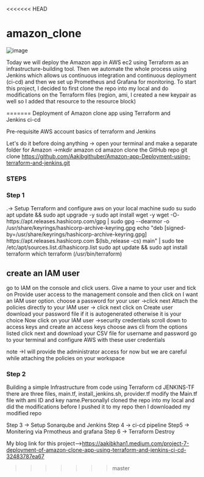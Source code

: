 <<<<<<< HEAD
<h1>amazon_clone</h1>

![image](https://github.com/user-attachments/assets/ae121445-b862-4c10-a109-81e1e6367603)

Today we will deploy the Amazon app in AWS ec2 using Terraform as an infrastructure-building tool. Then we automate the whole process using Jenkins which allows us continuous integration and continuous deployment (ci-cd) and then we set up Prometheus and Grafana for monitoring. To start this project, I decided to first clone the repo into my local and do modifications on the Terraform files (region, ami, I created a new keypair as well so I added that resource to the resource block)

=======
Deployment of Amazon clone app using Terraform and Jenkins ci-cd

Pre-requisite
AWS account
basics of terraform and Jenkins

Let's do it
before doing anything →
open your terminal and make a separate folder for Amazon →mkdir amazon
cd amazon
clone the GitHub repo
git clone https://github.com/Aakibgithuber/Amazon-app-Deployment-using-terraform-and-jenkins.git

<h3>STEPS</h3>
<h3>Step 1</h3>.→ Setup Terraform and configure aws on your local machine
  sudo su
  sudo apt update && sudo apt upgrade -y
  sudo apt install wget -y
  wget -O- https://apt.releases.hashicorp.com/gpg | sudo gpg --dearmor -o /usr/share/keyrings/hashicorp-archive-keyring.gpg
  echo "deb [signed-by=/usr/share/keyrings/hashicorp-archive-keyring.gpg] https://apt.releases.hashicorp.com $(lsb_release -cs) main" | sudo tee 
  /etc/apt/sources.list.d/hashicorp.list
  sudo apt update && sudo apt install terraform
  which terraform (/usr/bin/terraform)

  <h2>create an IAM user</h2>
  go to IAM on the console and click users.
  Give a name to your user and tick on Provide user access to the management console and then click on I want an IAM user option.
  choose a password for your user →click next
  Attach the policies directly to your IAM user → click next
  click on Create user
  download your password file if it is autogenerated otherwise it is your choice
  Now click on your IAM user →security credentials
  scroll down to access keys and create an access keys
  choose aws cli from the options listed
  click next and download your CSV file for username and password
  go to your terminal and configure AWS with these user credentials

  note →I will provide the administrator access for now but we are careful while attaching the policies on your workspace
  
<h3>Step 2</h3>  Building a simple Infrastructure from code using Terraform
 cd JENKINS-TF
there are three files, main.tf, install_jenkins.sh, provider.tf
modify the Main.tf file with ami ID and key name.PersonallyI cloned the repo into my local and did the modifications before I pushed it to my repo then I downloaded my modified repo
 
Step 3 → Setup Sonarqube and Jenkins
Step 4 → ci-cd pipeline
Step5 → Monitering via Prmotheus and grafana
Step 6 → Terraform Destroy

My blog link for this project-->https://aakibkhan1.medium.com/project-7-deployment-of-amazon-clone-app-using-terraform-and-jenkins-ci-cd-32483787ea67
                
>>>>>>> master
